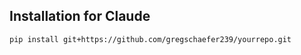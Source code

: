 ## Installation for Claude

```bash
pip install git+https://github.com/gregschaefer239/yourrepo.git
